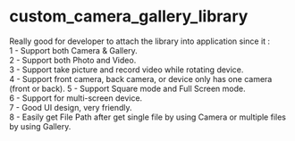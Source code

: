 # custom_camera_gallery_library

Really good for developer to attach the library into application since it :   
1 - Support both Camera &amp; Gallery.  
2 - Support both Photo and Video.  
3 - Support take picture and record video while rotating device.  
4 - Support front camera, back camera, or device only has one camera (front or back). 
5 - Support Square mode and Full Screen mode.  
6 - Support for multi-screen device.  
7 - Good UI design, very friendly.  
8 - Easily get File Path after get single file by using Camera or multiple files by using Gallery.
